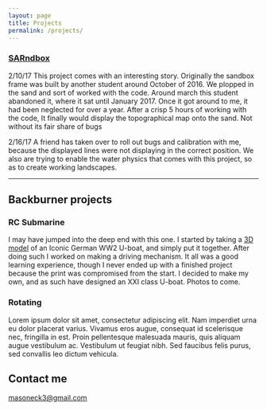 ```yaml
---
layout: page
title: Projects
permalink: /projects/
---
```


### [SARndbox](http://idav.ucdavis.edu/~okreylos/ResDev/SARndbox/)
2/10/17 This project comes with an interesting story. Originally the sandbox frame was built by another student around October of 2016. We plopped in the sand and sort of worked with the code. Around march this student abandoned it, where it sat until January 2017. Once it got around to me, it had been neglected for over a year. After a crisp 5 hours of working with the code, It finally would display the topographical map onto the sand. Not without its fair share of bugs

2/16/17 A friend has taken over to roll out bugs and calibration with me, because the displayed lines were not displaying in the correct position. We also are trying to enable the water physics that comes with this project, so as to create working landscapes.


***

## Backburner projects

### RC Submarine

  I may have jumped into the deep end with this one. I started by taking a [3D model](http://www.thingiverse.com/thing:6432) of an Iconic German WW2 U-boat, and simply put it together. After doing such I worked on making a driving mechanism. It all was a good learning experience, though I never ended up with a finished project because the print was compromised from the start. I decided to make my own, and as such have designed an XXI class U-boat. Photos to come.

### Rotating

   Lorem ipsum dolor sit amet, consectetur adipiscing elit. Nam imperdiet urna eu dolor placerat varius. Vivamus eros augue, consequat id scelerisque nec, fringilla in est. Proin pellentesque malesuada mauris, quis aliquam augue vestibulum ac. Vestibulum ut feugiat nibh. Sed faucibus felis purus, sed convallis leo dictum vehicula.


## Contact me

[masoneck3@gmail.com](mailto:masoneck3@gmail.com)
